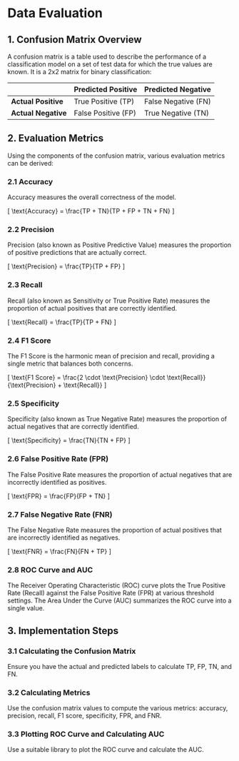# Data Evaluation

## 1. Confusion Matrix Overview

A confusion matrix is a table used to describe the performance of a classification model on a set of test data for which the true values are known. It is a 2x2 matrix for binary classification:

|               | Predicted Positive | Predicted Negative |
|---------------|--------------------|--------------------|
| **Actual Positive** | True Positive (TP)    | False Negative (FN)   |
| **Actual Negative** | False Positive (FP)   | True Negative (TN)    |

## 2. Evaluation Metrics

Using the components of the confusion matrix, various evaluation metrics can be derived:

### 2.1 Accuracy
Accuracy measures the overall correctness of the model.

\[ \text{Accuracy} = \frac{TP + TN}{TP + FP + TN + FN} \]

### 2.2 Precision
Precision (also known as Positive Predictive Value) measures the proportion of positive predictions that are actually correct.

\[ \text{Precision} = \frac{TP}{TP + FP} \]

### 2.3 Recall
Recall (also known as Sensitivity or True Positive Rate) measures the proportion of actual positives that are correctly identified.

\[ \text{Recall} = \frac{TP}{TP + FN} \]

### 2.4 F1 Score
The F1 Score is the harmonic mean of precision and recall, providing a single metric that balances both concerns.

\[ \text{F1 Score} = \frac{2 \cdot \text{Precision} \cdot \text{Recall}}{\text{Precision} + \text{Recall}} \]

### 2.5 Specificity
Specificity (also known as True Negative Rate) measures the proportion of actual negatives that are correctly identified.

\[ \text{Specificity} = \frac{TN}{TN + FP} \]

### 2.6 False Positive Rate (FPR)
The False Positive Rate measures the proportion of actual negatives that are incorrectly identified as positives.

\[ \text{FPR} = \frac{FP}{FP + TN} \]

### 2.7 False Negative Rate (FNR)
The False Negative Rate measures the proportion of actual positives that are incorrectly identified as negatives.

\[ \text{FNR} = \frac{FN}{FN + TP} \]

### 2.8 ROC Curve and AUC
The Receiver Operating Characteristic (ROC) curve plots the True Positive Rate (Recall) against the False Positive Rate (FPR) at various threshold settings. The Area Under the Curve (AUC) summarizes the ROC curve into a single value.

## 3. Implementation Steps

### 3.1 Calculating the Confusion Matrix
Ensure you have the actual and predicted labels to calculate TP, FP, TN, and FN. 

### 3.2 Calculating Metrics
Use the confusion matrix values to compute the various metrics: accuracy, precision, recall, F1 score, specificity, FPR, and FNR.

### 3.3 Plotting ROC Curve and Calculating AUC
Use a suitable library to plot the ROC curve and calculate the AUC. 
